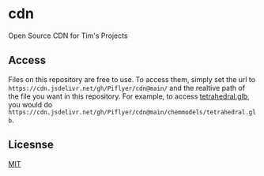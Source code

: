 # cdn
Open Source CDN for Tim's Projects

## Access
Files on this repository are free to use. To access them, simply set the url to `https://cdn.jsdelivr.net/gh/Piflyer/cdn@main/` and the realtive path of the file you want in this repository. For example, to access [tetrahedral.glb](chemmodels/tetrahedral.glb), you would do `https://cdn.jsdelivr.net/gh/Piflyer/cdn@main/chemmodels/tetrahedral.glb`.

## Licesnse
[MIT](LICENSE)
